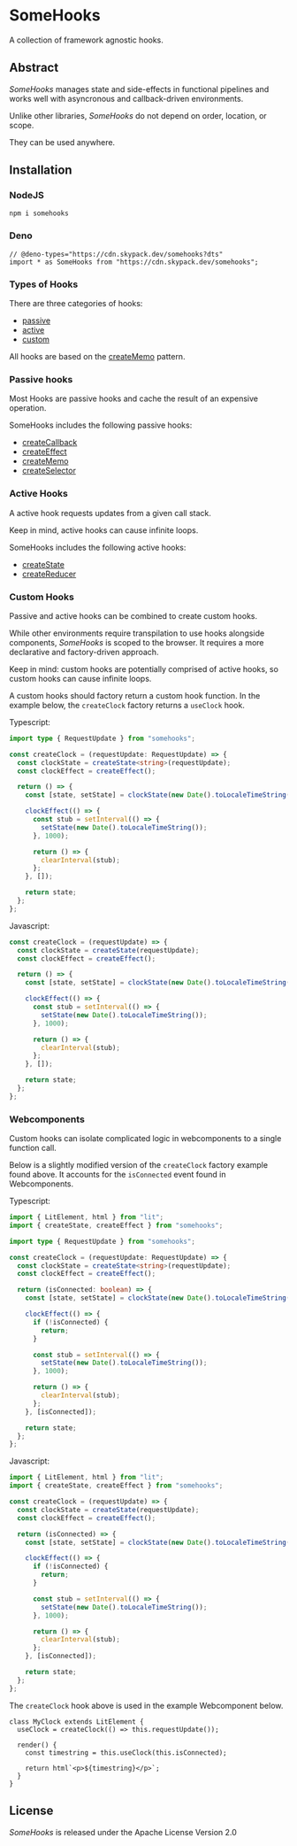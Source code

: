 # SomeHooks

A collection of framework agnostic hooks.

## Abstract

*SomeHooks* manages state and side-effects in functional pipelines and works
well with asyncronous and callback-driven environments.

Unlike other libraries, *SomeHooks* do not depend on order, location, or scope.

They can be used anywhere.

## Installation

### NodeJS

```
npm i somehooks
```

### Deno

```
// @deno-types="https://cdn.skypack.dev/somehooks?dts"
import * as SomeHooks from "https://cdn.skypack.dev/somehooks";
```

### Types of Hooks

There are three categories of hooks:

-   [passive](#passive-hooks)
-   [active](#active-hooks)
-   [custom](#custom-hooks)

All hooks are based on the [createMemo](./src/create_memo/README.md) pattern.

### Passive hooks

Most Hooks are passive hooks and cache the result of an expensive operation.

SomeHooks includes the following passive hooks:

-   [createCallback](./src/create_callback/README.md)
-   [createEffect](./src/create_effect/README.md)
-   [createMemo](./src/create_memo/README.md)
-   [createSelector](./src/create_selector/README.md)

### Active Hooks

A active hook requests updates from a given call stack.

Keep in mind, active hooks can cause infinite loops.

SomeHooks includes the following active hooks:

-   [createState](./src/create_state/README.md)
-   [createReducer](./src/create_reducer/README.md)

### Custom Hooks

Passive and active hooks can be combined to create custom hooks.

While other environments require transpilation to use hooks alongside
components, *SomeHooks* is scoped to the browser. It requires a more declarative
and factory-driven approach.

Keep in mind: custom hooks are potentially comprised of active hooks, so
custom hooks can cause infinite loops.

A custom hooks should factory return a custom hook function. In the example
below, the `createClock` factory returns a `useClock` hook.

Typescript:

```ts
import type { RequestUpdate } from "somehooks";

const createClock = (requestUpdate: RequestUpdate) => {
  const clockState = createState<string>(requestUpdate);
  const clockEffect = createEffect();

  return () => {
    const [state, setState] = clockState(new Date().toLocaleTimeString());

    clockEffect(() => {
      const stub = setInterval(() => {
        setState(new Date().toLocaleTimeString());
      }, 1000);

      return () => {
        clearInterval(stub);
      };
    }, []);

    return state;
  };
};
```

Javascript:

```js
const createClock = (requestUpdate) => {
  const clockState = createState(requestUpdate);
  const clockEffect = createEffect();

  return () => {
    const [state, setState] = clockState(new Date().toLocaleTimeString());

    clockEffect(() => {
      const stub = setInterval(() => {
        setState(new Date().toLocaleTimeString());
      }, 1000);

      return () => {
        clearInterval(stub);
      };
    }, []);

    return state;
  };
};
```

### Webcomponents

Custom hooks can isolate complicated logic in webcomponents to a single function
call.

Below is a slightly modified version of the `createClock` factory example found
above. It accounts for the `isConnected` event found in Webcomponents.

Typescript:

```ts
import { LitElement, html } from "lit";
import { createState, createEffect } from "somehooks";

import type { RequestUpdate } from "somehooks";

const createClock = (requestUpdate: RequestUpdate) => {
  const clockState = createState<string>(requestUpdate);
  const clockEffect = createEffect();

  return (isConnected: boolean) => {
    const [state, setState] = clockState(new Date().toLocaleTimeString());

    clockEffect(() => {
      if (!isConnected) {
        return;
      }

      const stub = setInterval(() => {
        setState(new Date().toLocaleTimeString());
      }, 1000);

      return () => {
        clearInterval(stub);
      };
    }, [isConnected]);

    return state;
  };
};
```

Javascript:

```ts
import { LitElement, html } from "lit";
import { createState, createEffect } from "somehooks";

const createClock = (requestUpdate) => {
  const clockState = createState(requestUpdate);
  const clockEffect = createEffect();

  return (isConnected) => {
    const [state, setState] = clockState(new Date().toLocaleTimeString());

    clockEffect(() => {
      if (!isConnected) {
        return;
      }

      const stub = setInterval(() => {
        setState(new Date().toLocaleTimeString());
      }, 1000);

      return () => {
        clearInterval(stub);
      };
    }, [isConnected]);

    return state;
  };
};
```

The `createClock` hook above is used in the example Webcomponent below.

```TS
class MyClock extends LitElement {
  useClock = createClock(() => this.requestUpdate());

  render() {
    const timestring = this.useClock(this.isConnected);

    return html`<p>${timestring}</p>`;
  }
}
```

## License

*SomeHooks* is released under the Apache License Version 2.0
